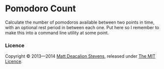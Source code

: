 # Pomodoro Count

Calculate the number of pomodoros available between two points in time, with an optional rest period in between each one. Put here so I remember to make this into a command line utility at some point.

### Licence
Copyright © 2013—2014 [Matt Deacalion Stevens](http://dirtymonkey.co.uk), released under [The MIT Licence](http://deacalion.mit-license.org/).
